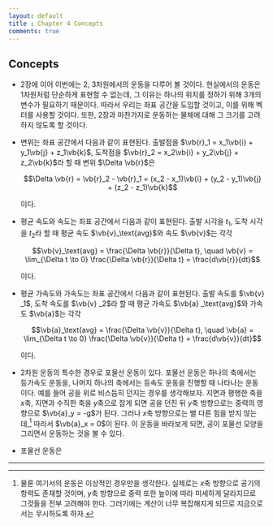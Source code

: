 ```yaml
---
layout: default
title : Chapter 4 Concepts
comments: true
---
```


## Concepts

- 2장에 이어 이번에는 2, 3차원에서의 운동을 다루어 볼 것이다. 현실에서의 운동은 1차원처럼 단순하게 표현할 수 없는데, 그 이유는 하나의 위치를 정하기 위해 3개의 변수가 필요하기 때문이다. 따라서 우리는 좌표 공간을 도입할 것이고, 이를 위해 벡터를 사용할 것이다. 또한, 2장과 마찬가지로 운동하는 물체에 대해 그 크기를 고려하지 않도록 할 것이다.

- 변위는 좌표 공간에서 다음과 같이 표현된다. 출발점을 $\vb{r}_1 = x_1\vb{i} + y_1\vb{j} + z_1\vb{k}$, 도착점을 $\vb{r}_2 = x_2\vb{i} + y_2\vb{j} + z_2\vb{k}$라 할 때 변위 $\Delta \vb{r}$은

    $$\Delta \vb{r} = \vb{r}_2 - \vb{r}_1 = (x_2 - x_1)\vb{i} + (y_2 - y_1)\vb{j} + (z_2 - z_1)\vb{k}$$

    이다.

- 평균 속도와 속도는 좌표 공간에서 다음과 같이 표현된다. 출발 시각을 $t_1$, 도착 시각을 $t_2$라 할 때 평균 속도 $\vb{v}_\text{avg}$와 속도 $\vb{v}$는 각각

    $$\vb{v}_\text{avg} = \frac{\Delta \vb{r}}{\Delta t}, \quad \vb{v} = \lim_{\Delta t \to 0} \frac{\Delta \vb{r}}{\Delta t} = \frac{d\vb{r}}{dt}$$

    이다.

- 평균 가속도와 가속도는 좌표 공간에서 다음과 같이 표현된다. 출발 속도를 $\vb{v} _1$, 도착 속도를 $\vb{v} _2$라 할 때 평균 가속도 $\vb{a} _\text{avg}$와 가속도 $\vb{a}$는 각각

    $$\vb{a}_\text{avg} = \frac{\Delta \vb{v}}{\Delta t}, \quad \vb{a} = \lim_{\Delta t \to 0} \frac{\Delta \vb{v}}{\Delta t} = \frac{d\vb{v}}{dt}$$

    이다.

- 2차원 운동의 특수한 경우로 포물선 운동이 있다. 포물선 운동은 하나의 축에서는 등가속도 운동을, 나머지 하나의 축에서는 등속도 운동을 진행할 때 나타나는 운동이다. 예를 들어 공을 위로 비스듬히 던지는 경우를 생각해보자. 지면과 평행한 축을 $x$축, 지면과 수직한 축을 $y$축으로 잡게 되면 공을 던진 뒤 $y$축 방향으로는 중력의 영향으로 $\vb{a}_y = -g$가 된다. 그러나 $x$축 방향으로는 별 다른 힘을 받지 않는데,[^1] 따라서 $\vb{a}_x = 0$이 된다. 이 운동을 바라보게 되면, 공이 포물선 모양을 그리면서 운동하는 것을 볼 수 있다.

- 포물선 운동은 

---

[^1]: 물론 여기서의 운동은 이상적인 경우만을 생각한다. 실제로는 $x$축 방향으로 공기의 항력도 존재할 것이며, $y$축 방향으로 중력 또한 높이에 따라 미세하게 달라지므로 그것들을 전부 고려해야 한다. 그러기에는 계산이 너무 복잡해지게 되므로 지금으로서는 무시하도록 하자.